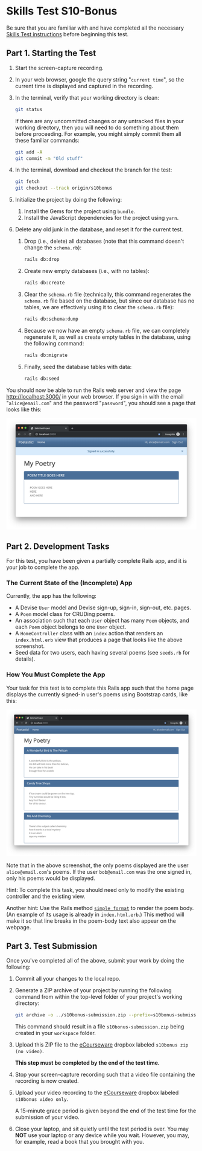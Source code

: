 # Skills Test S10-Bonus

Be sure that you are familiar with and have completed all the necessary [Skills Test instructions](https://memphis-cs.github.io/comp-4081/skills-test-instructions/) before beginning this test.

## Part 1. Starting the Test

1. Start the screen-capture recording.

1. In your web browser, google the query string "`current time`", so the current time is displayed and captured in the recording.

1. In the terminal, verify that your working directory is clean:

    ```bash
    git status
    ```

    If there are any uncommitted changes or any untracked files in your working directory, then you will need to do something about them before proceeding. For example, you might simply commit them all these familiar commands:

    ```bash
    git add -A
    git commit -m "Old stuff"
    ```

1. In the terminal, download and checkout the branch for the test:

    ```bash
    git fetch
    git checkout --track origin/s10bonus
    ```

1. Initialize the project by doing the following:
   1. Install the Gems for the project using `bundle`.
   1. Install the JavaScript dependencies for the project using `yarn`.

1. Delete any old junk in the database, and reset it for the current test.

    1. Drop (i.e., delete) all databases (note that this command doesn't change the `schema.rb`):

        ```bash
        rails db:drop
        ```

    1. Create new empty databases (i.e., with no tables):

        ```bash
        rails db:create
        ```

    1. Clear the `schema.rb` file (technically, this command regenerates the `schema.rb` file based on the database, but since our database has no tables, we are effectively using it to clear the `schema.rb` file):

        ```bash
        rails db:schema:dump
        ```

    1. Because we now have an empty `schema.rb` file, we can completely regenerate it, as well as create empty tables in the database, using the following command:

        ```bash
        rails db:migrate
        ```

    1. Finally, seed the database tables with data:

        ```bash
        rails db:seed
        ```

You should now be able to run the Rails web server and view the page <http://localhost:3000/> in your web browser. If you sign in with the email "`alice@email.com`" and the password "`password`", you should see a page that looks like this:

![A screen shot of a webpage](./s10bonus_before_home_page.png)

## Part 2. Development Tasks

For this test, you have been given a partially complete Rails app, and it is your job to complete the app.

### The Current State of the (Incomplete) App

Currently, the app has the following:

- A Devise `User` model and Devise sign-up, sign-in, sign-out, etc. pages.
- A `Poem` model class for CRUDing poems.
- An association such that each `User` object has many `Poem` objects, and each `Poem` object belongs to one `User` object.
- A `HomeController` class with an `index` action that renders an `index.html.erb` view that produces a page that looks like the above screenshot.
- Seed data for two users, each having several poems (see `seeds.rb` for details).

### How You Must Complete the App

Your task for this test is to complete this Rails app such that the home page displays the currently signed-in user's poems using Bootstrap cards, like this:

![A screen shot of a webpage](./s10bonus_after_home_page.png)

Note that in the above screenshot, the only poems displayed are the user `alice@email.com`'s poems. If the user `bob@email.com` was the one signed in, only his poems would be displayed.

Hint: To complete this task, you should need only to modify the existing controller and the existing view.

Another hint: Use the Rails method [`simple_format`](https://api.rubyonrails.org/classes/ActionView/Helpers/TextHelper.html#method-i-simple_format) to render the poem body. (An example of its usage is already in `index.html.erb`.) This method will make it so that line breaks in the poem-body text also appear on the webpage.

## Part 3. Test Submission

Once you've completed all of the above, submit your work by doing the following:

1. Commit all your changes to the local repo.

1. Generate a ZIP archive of your project by running the following command from within the top-level folder of your project's working directory:

    ```bash
    git archive -o ../s10bonus-submission.zip --prefix=s10bonus-submission/ HEAD
    ```

    This command should result in a file `s10bonus-submission.zip` being created in your `workspace` folder.

1. Upload this ZIP file to the [eCourseware](https://elearn.memphis.edu/) dropbox labeled `s10bonus zip (no video)`.

    **This step must be completed by the end of the test time.**

1. Stop your screen-capture recording such that a video file containing the recording is now created.

1. Upload your video recording to the [eCourseware](https://elearn.memphis.edu/) dropbox labeled `s10bonus video only`.

    A 15-minute grace period is given beyond the end of the test time for the submission of your video.

1. Close your laptop, and sit quietly until the test period is over. You may **NOT** use your laptop or any device while you wait. However, you may, for example, read a book that you brought with you.

